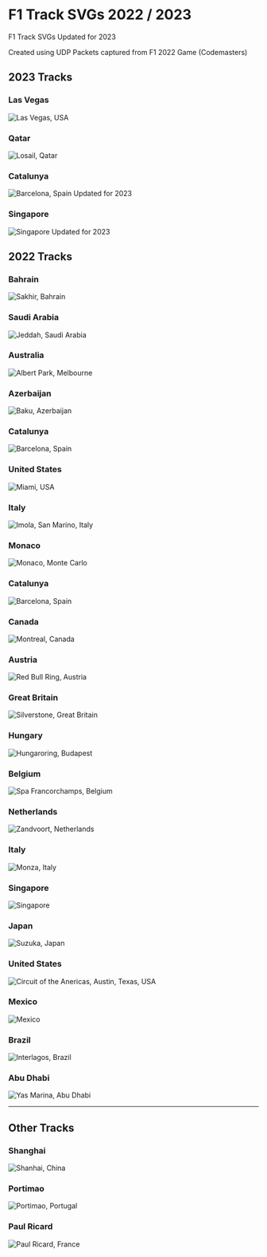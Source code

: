 # F1 Track SVGs 2022 / 2023

F1 Track SVGs
Updated for 2023

Created using UDP Packets captured from F1 2022 Game (Codemasters)

## 2023 Tracks
### Las Vegas
![Las Vegas, USA](Las%20Vegas.svg "Las Vegas United States SVG")

### Qatar
![Losail, Qatar](Losail.svg "Losail Qatar SVG")

### Catalunya
![Barcelona, Spain Updated for 2023](bc.svg "Catalunya Barcelona SVG")

### Singapore
![Singapore Updated for 2023](sg.svg "Singapore SVG")

## 2022 Tracks
### Bahrain
![Sakhir, Bahrain](Sakhir%20(Bahrain).svg "Sakhir Bahrain SVG")

### Saudi Arabia
![Jeddah, Saudi Arabia](Jeddah.svg "Jeddah Saudi Arabia SVG")

### Australia
![Albert Park, Melbourne](Melbourne.svg "Australia Albert Park Melbourne SVG")

### Azerbaijan
![Baku, Azerbaijan](Baku%20(Azerbaijan).svg "Baku Azerbaijan SVG")

### Catalunya
![Barcelona, Spain](Catalunya.svg "Catalunya Barcelona SVG")

### United States
![Miami, USA](Miami.svg "Miami United States SVG")

### Italy
![Imola, San Marino, Italy](Imola.svg "San Marino Emilia-Romagna Italy SVG")

### Monaco
![Monaco, Monte Carlo](Monaco.svg "Monte Carlo SVG")

### Catalunya
![Barcelona, Spain](Catalunya.svg "Catalunya Barcelona SVG")

### Canada
![Montreal, Canada](Montreal.svg "Montreal Canada SVG")

### Austria
![Red Bull Ring, Austria](Austria.svg "Red Bull Ring Austria SVG")

### Great Britain
![Silverstone, Great Britain](Silverstone.svg "Silverstone Great Britain SVG")

### Hungary
![Hungaroring, Budapest](Hungaroring.svg "Hungaroring Budapest Hungary SVG")

### Belgium
![Spa Francorchamps, Belgium](Spa.svg "Spa-Francorchanps Belgium SVG")

### Netherlands
![Zandvoort, Netherlands](Zandvoort.svg "Zandvoort Netherlands SVG")

### Italy
![Monza, Italy](Monza.svg "Monza Italy SVG")

### Singapore
![Singapore](Singapore.svg "Singapore SVG")

### Japan
![Suzuka, Japan](Suzuka.svg "Suzuka Japan SVG")

### United States
![Circuit of the Anericas, Austin, Texas, USA](Texas.svg "Circuit of the Americas COTA Austin Texas United States SVG") 

### Mexico
![Mexico](Mexico.svg "Mexico SVG")

### Brazil
![Interlagos, Brazil](Brazil.svg "Interlagos Brazil SVG")

### Abu Dhabi
![Yas Marina, Abu Dhabi](Abu%20Dhabi.svg "Yas Marina Abu Dhabi SVG")

----
## Other Tracks

### Shanghai
![Shanhai, China](Shanghai.svg "Shaghai China SVG")
### Portimao
![Portimao, Portugal](Portimao.svg "Portimao Portugal SVG")
### Paul Ricard
![Paul Ricard, France](Paul%20Ricard.svg "Paul Ricard France SVG")
